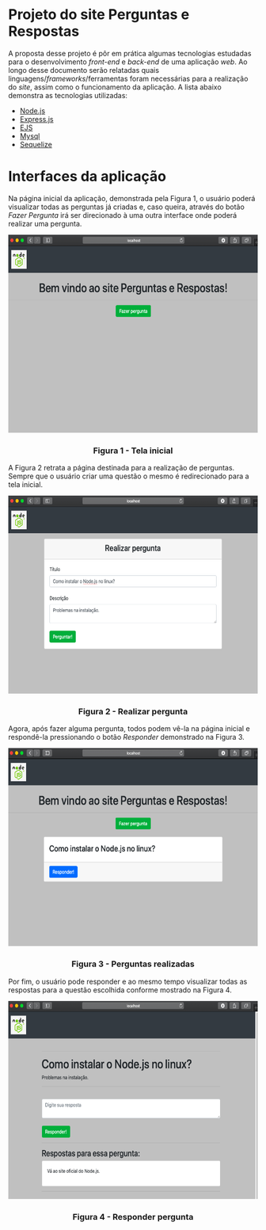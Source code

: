 # Projeto do site Perguntas e Respostas

A proposta desse projeto é pôr em prática algumas tecnologias estudadas para o desenvolvimento *front-end* e *back-end* de uma aplicação *web*.
Ao longo desse documento serão relatadas quais linguagens/*frameworks*/ferramentas foram necessárias para a realização do *site*, assim como o funcionamento da aplicação.
A lista abaixo demonstra as tecnologias utilizadas:

* [Node.js](https://nodejs.org/en/)
* [Express.js](https://expressjs.com)
* [EJS](https://ejs.co)
* [Mysql](https://www.mysql.com)
* [Sequelize](https://sequelize.org)

# Interfaces da aplicação

Na página inicial da aplicação, demonstrada pela Figura 1, o usuário poderá visualizar todas as perguntas já criadas e, caso queira, através do botão *Fazer Pergunta* irá ser direcionado à uma outra interface onde poderá realizar uma pergunta.


<p align="center">
  <img src="./figuras/1.png" alt="alt text" width="600" height="400">
  <h3 align="center"> Figura 1 - Tela inicial </h3>
</p>

A Figura 2 retrata a página destinada para a realização de perguntas. Sempre que o usuário criar uma questão o mesmo é redirecionado para a tela inicial.

<p align="center">
  <img src="./figuras/2.png" alt="alt text" width="600" height="400">
  <h3 align="center"> Figura 2 - Realizar pergunta </h3>
</p>

Agora, após fazer alguma pergunta, todos podem vê-la na página inicial e respondê-la pressionando o botão *Responder* demonstrado na Figura 3.

<p align="center">
  <img src="./figuras/3.png" alt="alt text" width="600" height="400">
  <h3 align="center"> Figura 3 - Perguntas realizadas </h3>
</p>

Por fim, o usuário pode responder e ao mesmo tempo visualizar todas as respostas para a questão escolhida conforme mostrado na Figura 4.

<p align="center">
  <img src="./figuras/4.png" alt="alt text" width="600" height="400">
  <h3 align="center"> Figura 4 - Responder pergunta </h3>
</p>
